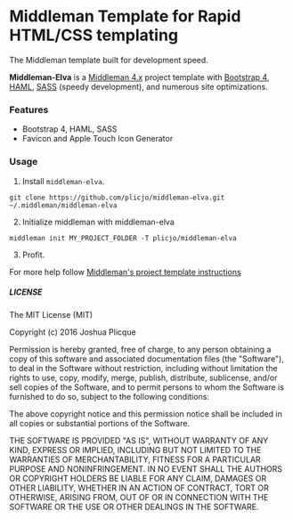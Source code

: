 # Middleman Template for Rapid HTML/CSS templating

The Middleman template built for development speed.

**Middleman-Elva** is a [Middleman 4.x](http://middlemanapp.com/) project template with [Bootstrap 4](http://getbootstrap.com/), [HAML](http://haml-lang.com/), [SASS](http://sass-lang.com/) (speedy development), and numerous site optimizations.

### Features ###
* Bootstrap 4, HAML, SASS
* Favicon and Apple Touch Icon Generator

### Usage ###

1. Install `middleman-elva`.
```
git clone https://github.com/plicjo/middleman-elva.git ~/.middleman/middleman-elva
```

2. Initialize middleman with middleman-elva
```
middleman init MY_PROJECT_FOLDER -T plicjo/middleman-elva
```
3. Profit.

For more help follow [Middleman's project template instructions](http://middlemanapp.com/getting-started/welcome/)

##### LICENSE #####

The MIT License (MIT)

Copyright (c) 2016 Joshua Plicque

Permission is hereby granted, free of charge, to any person obtaining a copy
of this software and associated documentation files (the "Software"), to deal
in the Software without restriction, including without limitation the rights
to use, copy, modify, merge, publish, distribute, sublicense, and/or sell
copies of the Software, and to permit persons to whom the Software is
furnished to do so, subject to the following conditions:

The above copyright notice and this permission notice shall be included in
all copies or substantial portions of the Software.

THE SOFTWARE IS PROVIDED "AS IS", WITHOUT WARRANTY OF ANY KIND, EXPRESS OR
IMPLIED, INCLUDING BUT NOT LIMITED TO THE WARRANTIES OF MERCHANTABILITY,
FITNESS FOR A PARTICULAR PURPOSE AND NONINFRINGEMENT. IN NO EVENT SHALL THE
AUTHORS OR COPYRIGHT HOLDERS BE LIABLE FOR ANY CLAIM, DAMAGES OR OTHER
LIABILITY, WHETHER IN AN ACTION OF CONTRACT, TORT OR OTHERWISE, ARISING FROM,
OUT OF OR IN CONNECTION WITH THE SOFTWARE OR THE USE OR OTHER DEALINGS IN
THE SOFTWARE.
